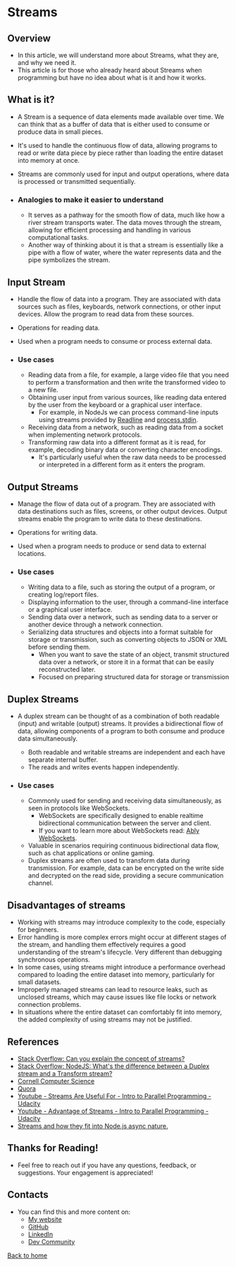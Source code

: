 # Streams

## Overview

- In this article, we will understand more about Streams, what they are, and why we need it.
- This article is for those who already heard about Streams when programming but have no idea about what is it and how it works.

## What is it?

- A Stream is a sequence of data elements made available over time. We can think that as a buffer of data that is either used to consume or produce data in small pieces.
- It's used to handle the continuous flow of data, allowing programs to read or write data piece by piece rather than loading the entire dataset into memory at once.
- Streams are commonly used for input and output operations, where data is processed or transmitted sequentially.

- ### Analogies to make it easier to understand

  - It serves as a pathway for the smooth flow of data, much like how a river stream transports water. The data moves through the stream, allowing for efficient processing and handling in various computational tasks.
  - Another way of thinking about it is that a stream is essentially like a pipe with a flow of water, where the water represents data and the pipe symbolizes the stream.

## Input Stream

- Handle the flow of data into a program. They are associated with data sources such as files, keyboards, network connections, or other input devices. Allow the program to read data from these sources.
- Operations for reading data.
- Used when a program needs to consume or process external data.

- ### Use cases

  - Reading data from a file, for example, a large video file that you need to perform a transformation and then write the transformed video to a new file.
  - Obtaining user input from various sources, like reading data entered by the user from the keyboard or a graphical user interface.
    - For example, in NodeJs we can process command-line inputs using streams provided by [Readline](https://nodejs.org/api/readline.html#class-interfaceconstructor) and [process.stdin](https://nodejs.org/api/process.html#processstdin).
  - Receiving data from a network, such as reading data from a socket when implementing network protocols.
  - Transforming raw data into a different format as it is read, for example, decoding binary data or converting character encodings.
    - It's particularly useful when the raw data needs to be processed or interpreted in a different form as it enters the program.

## Output Streams

- Manage the flow of data out of a program. They are associated with data destinations such as files, screens, or other output devices. Output streams enable the program to write data to these destinations.
- Operations for writing data.
- Used when a program needs to produce or send data to external locations.

- ### Use cases

  - Writing data to a file, such as storing the output of a program, or creating log/report files.
  - Displaying information to the user, through a command-line interface or a graphical user interface.
  - Sending data over a network, such as sending data to a server or another device through a network connection.
  - Serializing data structures and objects into a format suitable for storage or transmission, such as converting objects to JSON or XML before sending them.
    - When you want to save the state of an object, transmit structured data over a network, or store it in a format that can be easily reconstructed later.
    - Focused on preparing structured data for storage or transmission

## Duplex Streams

- A duplex stream can be thought of as a combination of both readable (input) and writable (output) streams. It provides a bidirectional flow of data, allowing components of a program to both consume and produce data simultaneously.
  - Both readable and writable streams are independent and each have separate internal buffer.
  - The reads and writes events happen independently.

- ### Use cases
  - Commonly used for sending and receiving data simultaneously, as seen in protocols like WebSockets.
    - WebSockets are specifically designed to enable realtime bidirectional communication between the server and client.
    - If you want to learn more about WebSockets read: [Ably WebSockets](https://ably.com/topic/websockets-vs-http).
  - Valuable in scenarios requiring continuous bidirectional data flow, such as chat applications or online gaming.
  - Duplex streams are often used to transform data during transmission. For example, data can be encrypted on the write side and decrypted on the read side, providing a secure communication channel.

## Disadvantages of streams

- Working with streams may introduce complexity to the code, especially for beginners.
- Error handling is more complex errors might occur at different stages of the stream, and handling them effectively requires a good understanding of the stream's lifecycle. Very different than debugging synchronous operations.
- In some cases, using streams might introduce a performance overhead compared to loading the entire dataset into memory, particularly for small datasets.
- Improperly managed streams can lead to resource leaks, such as unclosed streams, which may cause issues like file locks or network connection problems.
- In situations where the entire dataset can comfortably fit into memory, the added complexity of using streams may not be justified.

## References

- [Stack Overflow: Can you explain the concept of streams?](https://stackoverflow.com/questions/507747/can-you-explain-the-concept-of-streams)
- [Stack Overflow: NodeJS: What's the difference between a Duplex stream and a Transform stream?](https://stackoverflow.com/questions/18335499/nodejs-whats-the-difference-between-a-duplex-stream-and-a-transform-stream)
- [Cornell Computer Science](https://www.cs.cornell.edu/courses/cs312/2006sp/lectures/lec24.html)
- [Quora](https://www.quora.com/What-are-streams-in-programming)
- [Youtube - Streams Are Useful For - Intro to Parallel Programming - Udacity](https://www.youtube.com/watch?v=wYSNqRIoFrI)
- [Youtube - Advantage of Streams - Intro to Parallel Programming - Udacity](https://www.youtube.com/watch?v=sVMvohsYCQI)
- [Streams and how they fit into Node.js async nature.](https://levelup.gitconnected.com/streams-and-how-they-fit-into-node-js-async-nature-a08723055a67)

## Thanks for Reading!

- Feel free to reach out if you have any questions, feedback, or suggestions. Your engagement is appreciated!

## Contacts

- You can find this and more content on:
  - [My website](https://godinhojoao.com/)
  - [GitHub](https://github.com/godinhojoao)
  - [LinkedIn](https://www.linkedin.com/in/joaogodinhoo/)
  - [Dev Community](https://dev.to/godinhojoao)

[Back to home](/readme.md)
